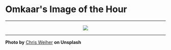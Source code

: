 # Omkaar's Image of the Hour

---

<div align="center">

<a href="https://unsplash.com/photos/sunlight-casts-shadows-of-a-hanging-plant-C_jcJEalIUY">
  <img src="https://images.unsplash.com/photo-1748256861912-e2058ccfcb7f?crop=entropy&cs=tinysrgb&fit=max&fm=jpg&ixid=M3w3NjA2Nzh8MHwxfHJhbmRvbXx8fHx8fHx8fDE3NDkyNDcyMDB8&ixlib=rb-4.1.0&q=80&w=1080" style="max-width:100%; height:auto;">
</a>



</div>

---

**Photo by** [Chris Weiher](https://unsplash.com/@chrisvomradio) **on Unsplash**
